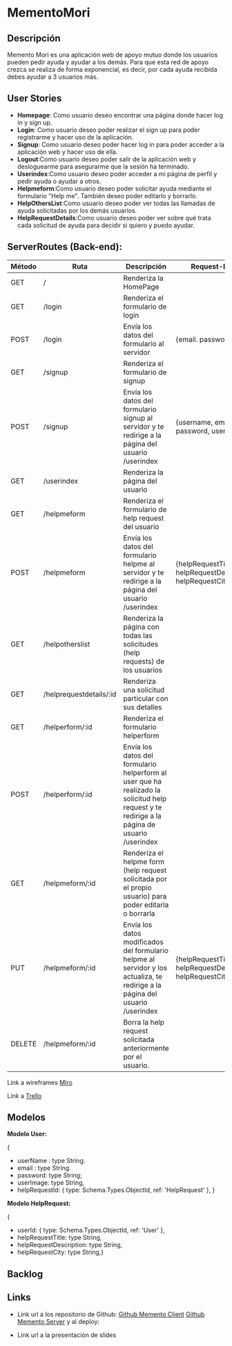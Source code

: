 # MementoMori

## Descripción

Memento Mori es una aplicación web de apoyo mutuo donde los usuarios pueden pedir ayuda y ayudar a los demás. Para que esta red de apoyo crezca se realiza de forma exponencial, es decir, por cada ayuda recibida debes ayudar a 3 usuarios más.

## User Stories
* **Homepage**: Como usuario deseo encontrar una página donde hacer log in y sign up.
* **Login**: Como usuario deseo poder realizar el sign up para poder registrarme y hacer uso de la aplicación.
* **Signup**: Como usuario deseo poder hacer log in para poder acceder a la aplicación web y hacer uso de ella.
* **Logout**:Como usuario deseo poder salir de la aplicación web y desloguearme para asegurarme que la sesión ha terminado.
* **Userindex**:Como usuario deseo poder acceder a mi página de perfil y pedir ayuda o ayudar a otros.
* **Helpmeform**:Como usuario deseo poder solicitar ayuda mediante el formulario "Help me". También deseo poder editarlo y borrarlo.
* **HelpOthersList**:Como usuario deseo poder ver todas las llamadas de ayuda solicitadas por los demás usuarios.
* **HelpRequestDetails**:Como usuario deseo poder ver sobre qué trata cada solicitud de ayuda para decidir si quiero y puedo ayudar.

## ServerRoutes (Back-end):

**Método** |  **Ruta**       |   Descripción    |      Request-Body 
-----------|-----------------|------------------|-------------------
GET        | /               | Renderiza la HomePage |
GET        | /login          | Renderiza el formulario de login |
POST       | /login          | Envía los datos del formulario al servidor | {email. password} |
GET        | /signup         | Renderiza el formulario de signup |
POST       | /signup         | Envía los datos del formulario signup al servidor y te redirige a la página del usuario /userindex | {username, email, password, userImage} |
GET        | /userindex      | Renderiza la página del usuario | 
GET        | /helpmeform     | Renderiza el formulario de help request del usuario |                                       |
POST       | /helpmeform     | Envía los datos del formulario helpme al servidor y te redirige a la página del usuario /userindex | {helpRequestTitle, helpRequestDescription, helpRequestCity}|
GET        | /helpotherslist   | Renderiza la página con todas las solicitudes (help requests) de los usuarios |
GET        | /helprequestdetails/:id | Renderiza una solicitud particular con sus detalles |
GET        |/helperform/:id | Renderiza el formulario helperform |
POST       | /helperform/:id | Envía los datos del formulario helperform al user que ha realizado la solicitud help request y te redirige a la página de usuario /userindex |
GET        | /helpmeform/:id | Renderiza el helpme form (help request solicitada por el propio usuario) para poder editarla o borrarla |
PUT        | /helpmeform/:id | Envía los datos modificados del formulario helpme al servidor y los actualiza, te redirige a la página del usuario /userindex | {helpRequestTitle, helpRequestDescription, helpRequestCity}|
DELETE     | /helpmeform/:id | Borra la help request solicitada anteriormente por el usuario.



Link a wireframes
[Miro](https://miro.com/app/board/o9J_knOMXgU=/)

Link a 
[Trello](https://trello.com/b/BNeRcowY/memento-mori)





## Modelos
**Modelo User:**

{
* userName : type String.
* email : type String.
* password: type String;
* userImage: type String,
* helpRequestId: { type: Schema.Types.ObjectId, ref: 'HelpRequest' }, }

**Modelo HelpRequest:**

{
* userId: { type: Schema.Types.ObjectId, ref: 'User' },
* helpRequestTitle: type String,
* helpRequestDescription: type String,
* helpRequestCity: type String,}


## Backlog 


## Links

* Link url a los repositorio de Github: 
[Github Memento Client](https://github.com/BielQuerol/MementoMori)
[Github Memento Server](https://github.com/BielQuerol/Mementoserver)
y al deploy:

* Link url a la presentación de slides

